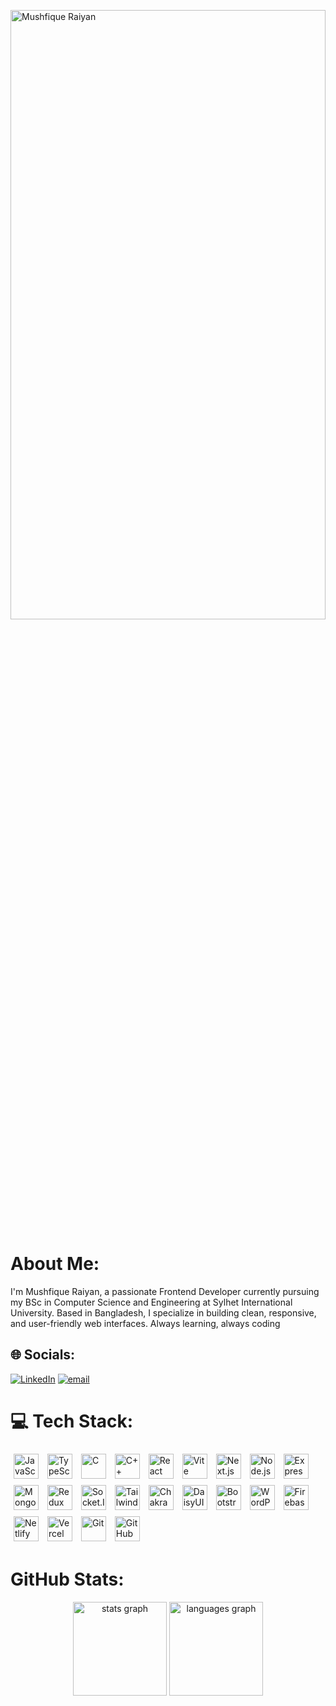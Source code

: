 
<img src="https://camo.githubusercontent.com/68f90d0a1b6fe59a2723105e4b6c669aeb3dbb2bcff290aedee3c82171fe9c1b/68747470733a2f2f6d656469612e6c6963646e2e636f6d2f646d732f696d6167652f4334453132415145724a7359617944757456672f61727469636c652d636f7665725f696d6167652d736872696e6b5f3630305f323030302f302f313635313833353036343236303f653d3231343734383336343726763d6265746126743d5044374e47776b32566833784f4139677866387555734c7341742d4276616b31486d3372756f4753787559" 
  alt="Mushfique Raiyan"
  style="width: 100%; height: 50%;"
/>



###


# About Me:
I'm Mushfique Raiyan, a passionate Frontend Developer currently pursuing my BSc in Computer Science and Engineering at Sylhet International University. Based in Bangladesh, I specialize in building clean, responsive, and user-friendly web interfaces. Always learning, always coding<br>


## 🌐 Socials:
[![LinkedIn](https://img.shields.io/badge/LinkedIn-%230077B5.svg?logo=linkedin&logoColor=white)](https://linkedin.com/in/mushfiqueraiyan) [![email](https://img.shields.io/badge/Email-D14836?logo=gmail&logoColor=white)](mailto:mushfiqueraiyan1@gmail.com) 

# 💻 Tech Stack:
<img src="https://img.shields.io/badge/JavaScript-F7DF1E?logo=javascript&logoColor=black" height="40" style="margin:5px;" alt="JavaScript" />
  <img src="https://img.shields.io/badge/TypeScript-3178C6?logo=typescript&logoColor=white" height="40" style="margin:5px;" alt="TypeScript" />
  <img src="https://img.shields.io/badge/C-00599C?logo=c&logoColor=white" height="40" style="margin:5px;" alt="C" />
  <img src="https://img.shields.io/badge/C++-00599C?logo=c%2B%2B&logoColor=white" height="40" style="margin:5px;" alt="C++" />
  <img src="https://img.shields.io/badge/React-20232A?logo=react&logoColor=61DAFB" height="40" style="margin:5px;" alt="React" />
  <img src="https://img.shields.io/badge/Vite-646CFF?logo=vite&logoColor=white" height="40" style="margin:5px;" alt="Vite" />
  <img src="https://img.shields.io/badge/Next.js-000000?logo=next.js&logoColor=white" height="40" style="margin:5px;" alt="Next.js" />
  <img src="https://img.shields.io/badge/Node.js-339933?logo=node.js&logoColor=white" height="40" style="margin:5px;" alt="Node.js" />
  <img src="https://img.shields.io/badge/Express.js-404D59?logo=express&logoColor=white" height="40" style="margin:5px;" alt="Express.js" />
  <img src="https://img.shields.io/badge/MongoDB-47A248?logo=mongodb&logoColor=white" height="40" style="margin:5px;" alt="MongoDB" />
  <img src="https://img.shields.io/badge/Redux-764ABC?logo=redux&logoColor=white" height="40" style="margin:5px;" alt="Redux" />
  <img src="https://img.shields.io/badge/Socket.IO-010101?logo=socket.io&logoColor=white" height="40" style="margin:5px;" alt="Socket.IO" />
  <img src="https://img.shields.io/badge/TailwindCSS-06B6D4?logo=tailwind-css&logoColor=white" height="40" style="margin:5px;" alt="TailwindCSS" />
  <img src="https://img.shields.io/badge/Chakra_UI-319795?logo=chakra-ui&logoColor=white" height="40" style="margin:5px;" alt="Chakra UI" />
  <img src="https://img.shields.io/badge/DaisyUI-0FAE96?logo=daisyui&logoColor=white" height="40" style="margin:5px;" alt="DaisyUI" />
  <img src="https://img.shields.io/badge/Bootstrap-7952B3?logo=bootstrap&logoColor=white" height="40" style="margin:5px;" alt="Bootstrap" />
  <img src="https://img.shields.io/badge/WordPress-21759B?logo=wordpress&logoColor=white" height="40" style="margin:5px;" alt="WordPress" />
  <img src="https://img.shields.io/badge/Firebase-FFCA28?logo=firebase&logoColor=black" height="40" style="margin:5px;" alt="Firebase" />
  <img src="https://img.shields.io/badge/Netlify-00C7B7?logo=netlify&logoColor=white" height="40" style="margin:5px;" alt="Netlify" />
  <img src="https://img.shields.io/badge/Vercel-000000?logo=vercel&logoColor=white" height="40" style="margin:5px;" alt="Vercel" />
  <img src="https://img.shields.io/badge/Git-F05032?logo=git&logoColor=white" height="40" style="margin:5px;" alt="Git" />
  <img src="https://img.shields.io/badge/GitHub-181717?logo=github&logoColor=white" height="40" style="margin:5px;" alt="GitHub" />

# GitHub Stats:

<div align="center">
  <img src="https://github-readme-stats.vercel.app/api?username=mushfiqueraiyan&hide_title=false&hide_rank=false&show_icons=true&include_all_commits=true&count_private=true&disable_animations=false&theme=dracula&locale=en&hide_border=false" height="150" alt="stats graph"  />
  <img src="https://github-readme-stats.vercel.app/api/top-langs?username=mushfiqueraiyan&locale=en&hide_title=false&layout=compact&card_width=320&langs_count=5&theme=dracula&hide_border=false" height="150" alt="languages graph"  />
</div>


###

<div align="left">



</div>

###


###

<br clear="both">



###


